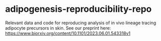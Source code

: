 # adipogenesis-reproducibility-repo
Relevant data and code for reproducing analysis of in vivo lineage tracing adipocyte precursors in skin. See our preprint here: https://www.biorxiv.org/content/10.1101/2023.06.01.543318v1

